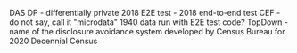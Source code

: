 DAS
DP - differentially private
2018 E2E test - 2018 end-to-end test
CEF - do not say, call it "microdata"
1940 data run with E2E test code?
TopDown - name of the disclosure avoidance system developed by Census Bureau for 2020 Decennial Census

